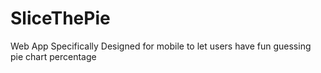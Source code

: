 # SliceThePie
Web App Specifically Designed for mobile to let users have fun guessing pie chart percentage
